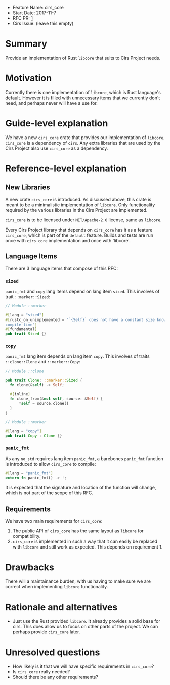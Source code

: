 - Feature Name: cirs_core
- Start Date: 2017-11-7
- RFC PR: [1](https://github.com/cirs/rfcs/pull/1)
- Cirs Issue: (leave this empty)

# Summary

Provide an implementation of Rust `libcore` that suits to Cirs Project
needs.

# Motivation

Currently there is one implementation of `libcore`, which is Rust language's
default. However it is filled with unnecessary items that we currently don't
need, and perhaps never will have a use for.

# Guide-level explanation

We have a new `cirs_core` crate that provides our implementation of `libcore`.
`cirs_core` is a dependency of `cirs`. Any extra libraries that are used by
the Cirs Project also use `cirs_core` as a dependency.

# Reference-level explanation

## New Libraries
A new crate `cirs_core` is introduced. As discussed above, this crate is meant
to be a minimalistic implementation of `libcore`. Only functionality required
by the various libraries in the Cirs Project are implemented.

`cirs_core` is to be licensed under `MIT/Apache-2.0` license, same as
`libcore`.

Every Cirs Project library that depends on `cirs_core` has it as a feature
`cirs_core`, which is part of the `default` feature. Builds and tests are run
once with `cirs_core` implementation and once with 'libcore'.

## Language Items

There are 3 language items that compose of this RFC:

### `sized`
`panic_fmt` and `copy` lang items depend on lang item `sized`. This involves of
trait `::marker::Sized`:

```rust
// Module ::marker

#[lang = "sized"]
#[rustc_on_unimplemented = "`{Self}` does not have a constant size known at \
compile-time"]
#[fundamental]
pub trait Sized {}
```

### `copy`

`panic_fmt` lang item depends on lang item `copy`. This involves of traits
`::clone::Clone` and `::marker::Copy`:

```rust
// Module ::clone

pub trait Clone: ::marker::Sized {
  fn clone(&self) -> Self;

  #[inline]
  fn clone_from(&mut self, source: &Self) {
      *self = source.clone()
  }
}

// Module ::marker

#[lang = "copy"]
pub trait Copy : Clone {}
```

### `panic_fmt`

As any `no_std` requires lang item `panic_fmt`, a barebones `panic_fmt`
function is introduced to allow `cirs_core` to compile:

```rust
#[lang = "panic_fmt"]
extern fn panic_fmt() -> !;
```

It is expected that the signature and location of the function will change,
which is not part of the scope of this RFC.

## Requirements

We have two main requirements for `cirs_core`:

1. The public API of `cirs_core` has the same layout as `libcore` for
   compatibility.
2. `cirs_core` is implemented in such a way that it can easily be replaced with
   `libcore` and still work as expected. This depends on requirement 1.

# Drawbacks

There will a maintainance burden, with us having to make sure we are correct
when implementing `libcore` functionality.

# Rationale and alternatives

- Just use the Rust provided `libcore`. It already provides a solid base for
  cirs. This does allow us to focus on other parts of the project. We can
  perhaps provide `cirs_core` later.

# Unresolved questions

- How likely is it that we will have specific requirements in `cirs_core`?
- Is `cirs_core` really needed?
- Should there be any other requirements?
